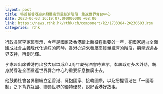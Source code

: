 ```yaml
---
layout: post
title: 特首稱香港迎來發展高質量經濟階段　重返世界舞台中心
date: 2023-06-03 16:19:07.000000000 +08:00
link: https://news.rthk.hk/rthk/ch/component/k2/1703384-20230603.htm
categories: rthk
---
```


行政長官李家超表示，今年是國家及香港踏上新征程重要的一年，在國家邁向全面建成社會主義現代化過程的同時，香港亦迎來發展高質量經濟的階段，期望透過各界支持，再創光輝。

李家超出席香港再出發大聯盟成立3周年慶祝酒會時表示，本屆政府多次外訪，親身將香港全面重返世界舞台中心的重要訊息推廣出去。

他鼓勵社會各界繼續立足香港、擁抱國家、接軌國際，以及把握香港在「一國兩制」之下背靠祖國、聯通世界的獨特優勢，說好香港好故事。
